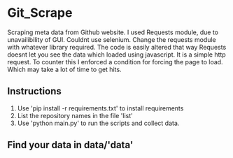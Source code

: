 # Git_Scrape
Scraping meta data from Github website. 
I used Requests module, due to unavailibility of GUI. Couldnt use selenium. Change the requests module with whatever library required. The code is easily altered that way
Requests doesnt let you see the data which loaded using javascript. It is a simple http request. To counter this I enforced a condition for forcing the page to load. Which may take a lot of time to get hits.


## Instructions

1) Use 'pip install -r requirements.txt' to install requirements
2) List the repository names in the file 'list'
3) Use 'python main.py' to run the scripts and collect data.

## Find your data in data/'data'

